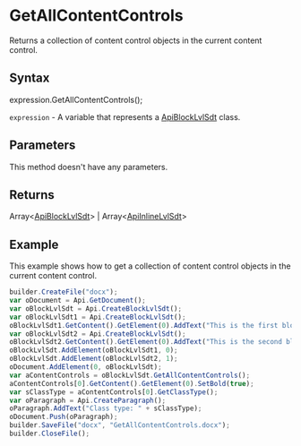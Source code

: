 # GetAllContentControls

Returns a collection of content control objects in the current content control.

## Syntax

expression.GetAllContentControls();

`expression` - A variable that represents a [ApiBlockLvlSdt](../ApiBlockLvlSdt.md) class.

## Parameters

This method doesn't have any parameters.

## Returns

Array<[ApiBlockLvlSdt](../ApiBlockLvlSdt.md)> &#124; Array<[ApiInlineLvlSdt](../../ApiInlineLvlSdt/ApiInlineLvlSdt.md)>

## Example

This example shows how to get a collection of content control objects in the current content control.

```javascript
builder.CreateFile("docx");
var oDocument = Api.GetDocument();
var oBlockLvlSdt = Api.CreateBlockLvlSdt();
var oBlockLvlSdt1 = Api.CreateBlockLvlSdt();
oBlockLvlSdt1.GetContent().GetElement(0).AddText("This is the first block text content control.");
var oBlockLvlSdt2 = Api.CreateBlockLvlSdt();
oBlockLvlSdt2.GetContent().GetElement(0).AddText("This is the second block text content control.");
oBlockLvlSdt.AddElement(oBlockLvlSdt1, 0);
oBlockLvlSdt.AddElement(oBlockLvlSdt2, 1);
oDocument.AddElement(0, oBlockLvlSdt);
var aContentControls = oBlockLvlSdt.GetAllContentControls();
aContentControls[0].GetContent().GetElement(0).SetBold(true);
var sClassType = aContentControls[0].GetClassType();
var oParagraph = Api.CreateParagraph();
oParagraph.AddText("Class type: " + sClassType);
oDocument.Push(oParagraph);
builder.SaveFile("docx", "GetAllContentControls.docx");
builder.CloseFile();
```